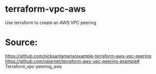 # terraform-vpc-aws
Use terraform to create an AWS VPC peering
# Source:
https://github.com/nicksantamaria/example-terraform-aws-vpc-peering
https://github.com/valarnet/terraform-aws-vpc-peering-example# Terraform_vpc-peering_aws
